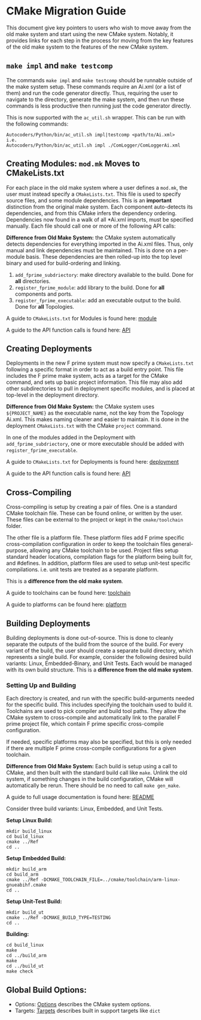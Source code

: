 # CMake Migration Guide

This document give key pointers to users who wish to move away from the old make system and start
using the new CMake system. Notably, it provides links for each step in the process for moving from
the key features of the old make system to the features of the new CMake system.

## `make impl` and `make testcomp` 

The commands `make impl` and `make testcomp` should be runnable outside of the make system setup.
These commands require an Ai.xml (or a list of them) and run the code generator directly. Thus,
requiring the user to navigate to the directory, generate the make system, and then run these
commands is less productive then running just the code generator directly.

This is now supported with the `ac_util.sh` wrapper. This can be run with the following commands:

```
Autocoders/Python/bin/ac_util.sh impl|testcomp <path/to/Ai.xml>
i.e.
Autocoders/Python/bin/ac_util.sh impl ./ComLogger/ComLoggerAi.xml
```

## Creating Modules: `mod.mk` Moves to CMakeLists.txt

For each place in the old make system where a user defines a `mod.mk`, the user must instead
specify a `CMakeLists.txt`. This file is used to specify source files, and some module
dependencies. This is an **important** distinction from the original make system. Each component
auto-detects its dependencies, and from this CMake infers the dependency ordering.  Dependencies
now found in a walk of all *Ai.xml imports, must be specified manually. Each file should call one
or more of the following API calls:

**Difference from Old Make System:** the CMake system automatically detects dependencies for
everything imported in the Ai.xml files. Thus, only manual and link dependencies must be
maintained. This is done on a per-module basis. These dependencies are then rolled-up into the top
level binary and used for build-ordering and linking.

1. `add_fprime_subdriectory`: make directory available to the build. Done for **all** directories.
2. `register_fprime_module`: add library to the build. Done for **all** components and ports.
3. `register_fprime_executable`: add an executable output to the build. Done for **all** Topologies.

A guide to `CMakeLists.txt` for Modules is found here: [module](module.md)

A guide to the API function calls is found here: [API](API.md)

## Creating Deployments

Deployments in the new F prime system must now specify a `CMakeLists.txt` following a specific
format in order to act as a build entry point. This file includes the F prime make system, acts as
a target for the CMake command, and sets up basic project information. This file may also add other
subdirectories to pull in deployment specific modules, and is placed at top-level in the deployment
directory.

**Difference from Old Make System:** the CMake system uses `${PROJECT_NAME}` as the executable
name, not the key from the Topology Ai.xml. This makes naming cleaner and easier to maintain. It is
done in the deployment `CMakeLists.txt` with the CMake `project` command.

In one of the modules added in the Deployment with `add_fprime_subdriectory`, one or more executable
should be added with `register_fprime_executable`.

A guide to `CMakeLists.txt` for Deployments is found here: [deployment](deployment.md)

A guide to the API function calls is found here: [API](API.md)

## Cross-Compiling

Cross-compiling is setup by creating a pair of files. One is a standard CMake toolchain file. These
can be found online, or written by the user. These files can be external to the project or kept in
the `cmake/toolchain` folder.

The other file is a platform file. These platform files add F prime specific cross-compilation
configuration in order to keep the toolchain files general-purpose, allowing any CMake toolchain
to be used. Project files setup standard header locations, compilation flags for the platform
being built for, and #defines. In addition, platform files are used to setup unit-test specific
compilations. i.e. unit tests are treated as a separate platform.

This is a **difference from the old make system**.

A guide to toolchains can be found here: [toolchain](toolchain.md)

A guide to platforms can be found here: [platform](platform.md)


## Building Deployments

Building deployments is done out-of-source. This is done to cleanly separate the outputs of the
build from the source of the build. For every variant of the build, the user should create a
separate build directory, which represents a single build. For example, consider the following
desired build variants: Linux, Embedded-Binary, and Unit Tests. Each would be managed with its own
build structure. This is a **difference from the old make system**.

### Setting Up and Building

Each directory is created, and run with the specific build-arguments needed for the specific build.
This includes specifying the toolchain used to build it. Toolchains are used to pick compiler and
build tool paths. They allow the CMake system to cross-compile and automatically link to the
parallel F prime project file, which contain F prime specific cross-compile configuration.

If needed, specific platforms may also be specified, but this is only needed if there are multiple
F prime cross-compile configurations for a given toolchain.

**Difference from Old Make System:** Each build is setup using a call to CMake, and then built with
the standard build call like `make`. Unlink the old system, if something changes in the build 
configuration, CMake will automatically be rerun. There should be no need to call `make gen_make`.

A guide to full usage documentation is found here: [README](cmake-intro.md)

Consider three build variants: Linux, Embedded, and Unit Tests.

**Setup Linux Build:**

```
mkdir build_linux
cd build_linux
cmake ../Ref
cd ..
```
**Setup Embedded Build:**

```
mkdir build_arm
cd build_arm
cmake ../Ref -DCMAKE_TOOLCHAIN_FILE=../cmake/toolchain/arm-linux-gnueabihf.cmake
cd ..
```
**Setup Unit-Test Build:**

```
mkdir build_ut
cmake ../Ref -DCMAKE_BUILD_TYPE=TESTING
cd ..
```

**Building:**

```
cd build_linux
make
cd ../build_arm
make
cd ../build_ut
make check
```
## Global Build Options:
 - Options: [Options](Options.md) describes the CMake system options.
 - Targets: [Targets](targets/Targets.md) describes built in support targets like `dict`

